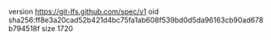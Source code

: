 version https://git-lfs.github.com/spec/v1
oid sha256:ff8e3a20cad52b421d4bc75fa1ab608f539bd0d5da96163cb90ad678b794518f
size 1720
